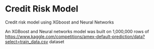 # Credit Risk Model
 Credit risk model using XGboost and Neural Networks


An XGBoost and Neural networks model was built on 1,000,000 rows of https://www.kaggle.com/competitions/amex-default-prediction/data?select=train_data.csv dataset